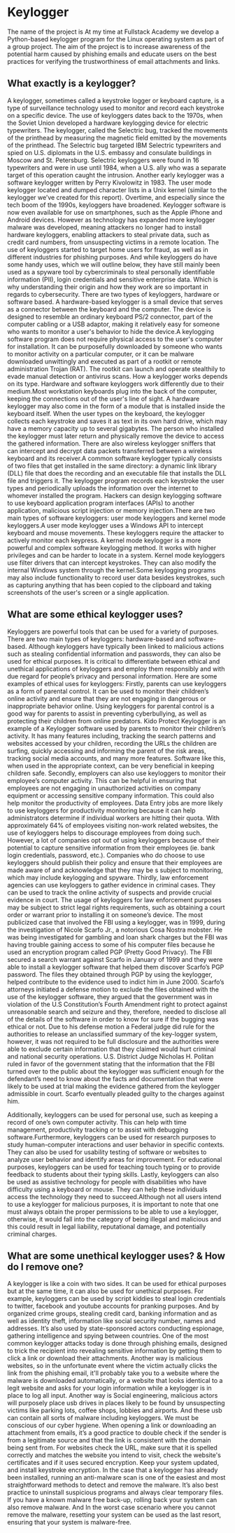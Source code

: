 # Keylogger 
The name of the project is 
At my time at Fullstack Academy we develop a Python-based keylogger program for the Linux operating system as part of a group project.
The aim of the project is to increase awareness of the potential harm caused by phishing emails and educate users on the best practices for verifying the trustworthiness of email attachments and links.


## What exactly is a keylogger?
A keylogger, sometimes called a keystroke logger or keyboard capture, is a type of surveillance technology used to monitor and record each keystroke on a specific device. The use of keyloggers dates back to the 1970s, when the Soviet Union developed a hardware keylogging device for electric typewriters. The keylogger, called the Selectric bug, tracked the movements of the printhead by measuring the magnetic field emitted by the movements of the printhead. The Selectric bug targeted IBM Selectric typewriters and spied on U.S. diplomats in the U.S. embassy and consulate buildings in Moscow and St. Petersburg. Selectric keyloggers were found in 16 typewriters and were in use until 1984, when a U.S. ally who was a separate target of this operation caught the intrusion. Another early keylogger was a software keylogger written by Perry Kivolowitz in 1983. The user mode keylogger located and dumped character lists in a Unix kernel (similar to the keylogger we’ve created for this report). Overtime, and especially since the tech boom of the 1990s, keyloggers have broadened. Keylogger software is now even available for use on smartphones, such as the Apple iPhone and Android devices. However as technology has expanded more keylogger malware was developed, meaning attackers no longer had to install hardware keyloggers, enabling attackers to steal private data, such as credit card numbers, from unsuspecting victims in a remote location. The use of keyloggers started to target home users for fraud, as well as in different industries for phishing purposes. And while keyloggers do have some handy uses, which we will outline below, they have still mainly been used as a spyware tool by cybercriminals to steal personally identifiable information (PII), login credentials and sensitive enterprise data. Which is why understanding their origin and how they work are so important in regards to cybersecurity.
There are two types of keyloggers, hardware or software based. A hardware-based keylogger is a small device that serves as a connector between the keyboard and the computer. The device is designed to resemble an ordinary keyboard PS/2 connector, part of the computer cabling or a USB adaptor, making it relatively easy for someone who wants to monitor a user's behavior to hide the device.A keylogging software program does not require physical access to the user's computer for installation. It can be purposefully downloaded by someone who wants to monitor activity on a particular computer, or it can be malware downloaded unwittingly and executed as part of a rootkit or remote administration Trojan (RAT). The rootkit can launch and operate stealthily to evade manual detection or antivirus scans.
How a keylogger works depends on its type. Hardware and software keyloggers work differently due to their medium.Most workstation keyboards plug into the back of the computer, keeping the connections out of the user's line of sight. A hardware keylogger may also come in the form of a module that is installed inside the keyboard itself. When the user types on the keyboard, the keylogger collects each keystroke and saves it as text in its own hard drive, which may have a memory capacity up to several gigabytes. The person who installed the keylogger must later return and physically remove the device to access the gathered information. There are also wireless keylogger sniffers that can intercept and decrypt data packets transferred between a wireless keyboard and its receiver.A common software keylogger typically consists of two files that get installed in the same directory: a dynamic link library (DLL) file that does the recording and an executable file that installs the DLL file and triggers it. The keylogger program records each keystroke the user types and periodically uploads the information over the internet to whomever installed the program. Hackers can design keylogging software to use keyboard application program interfaces (APIs) to another application, malicious script injection or memory injection.There are two main types of software keyloggers: user mode keyloggers and kernel mode keyloggers.A user mode keylogger uses a Windows API to intercept keyboard and mouse movements. These keyloggers require the attacker to actively monitor each keypress. A kernel mode keylogger is a more powerful and complex software keylogging method. It works with higher privileges and can be harder to locate in a system. Kernel mode keyloggers use filter drivers that can intercept keystrokes. They can also modify the internal Windows system through the kernel.Some keylogging programs may also include functionality to record user data besides keystrokes, such as capturing anything that has been copied to the clipboard and taking screenshots of the user's screen or a single application.

## What are some ethical keylogger uses?
Keyloggers are powerful tools that can be used for a variety of purposes. There are two main types of keyloggers: hardware-based and software-based. Although keyloggers have typically been linked to malicious actions such as stealing confidential information and passwords, they can also be used for ethical purposes. It is critical to differentiate between ethical and unethical applications of keyloggers and employ them responsibly and with due regard for people’s privacy and personal information. Here are some examples of ethical uses for keyloggers:
Firstly, parents can use keyloggers as a form of parental control. It can be used to monitor their children’s online activity and ensure that they are not engaging in dangerous or inappropriate behavior online. Using keyloggers for parental control is a good way for parents to assist in preventing cyberbullying, as well as protecting their children from online predators. Kido Protect Keylogger is an example of a Keylogger software used by parents to monitor their children’s activity. It has many features including, tracking the search patterns and websites accessed by your children, recording the URLs the children are surfing, quickly accessing and informing the parent of the risk areas, tracking social media accounts, and many more features. Software like this, when used in the appropriate context, can be very beneficial in keeping children safe.
Secondly, employers can also use keyloggers to monitor their employee’s computer activity. This can be helpful in ensuring that employees are not engaging in unauthorized activities on company equipment or accessing sensitive company information. This could also help monitor the productivity of employees. Data Entry jobs are more likely to use keyloggers for productivity monitoring because it can help administrators determine if individual workers are hitting their quota. With approximately 64% of employees visiting non-work related websites, the use of keyloggers helps to discourage employees from doing such. However, a lot of companies opt out of using keyloggers because of their potential to capture sensitive information from their employees (ie. bank login credentials, password, etc.). Companies who do choose to use keyloggers should publish their policy and ensure that their employees are made aware of and acknowledge that they may be s subject to monitoring, which may include keylogging and spyware.
Thirdly, law enforcement agencies can use keyloggers to gather evidence in criminal cases. They can be used to track the online activity of suspects and provide crucial evidence in court. The usage of keyloggers for law enforcement purposes may be subject to strict legal rights requirements, such as obtaining a court order or warrant prior to installing it on someone’s device. The most publicized case that involved the FBI using a keylogger, was in 1999, during the investigation of Nicole Scarfo Jr., a notorious Cosa Nostra mobster. He was being investigated for gambling and loan shark charges but the FBI was having trouble gaining access to some of his computer files because he used an encryption program called PGP (Pretty Good Privacy). The FBI secured a search warrant against Scarfo in January of 1999 and they were able to install a keylogger software that helped them discover Scarfo’s PGP password. The files they obtained through PGP by using the keylogger, helped contribute to the evidence used to indict him in June 2000. Scarfo’s attorneys initiated a defense motion to exclude the files obtained with the use of the keylogger software, they argued that the government was in violation of the U.S Constitution’s Fourth Amendment right to protect against unreasonable search and seizure and they, therefore, needed to disclose all of the details of the software in order to know for sure if the bugging was ethical or not. Due to his defense motion a Federal judge did rule for the authorities to release an unclassified summary of the key-logger system, however, it was not required to be full disclosure and the authorities were able to exclude certain information that they claimed would hurt criminal and national security operations. U.S. District Judge Nicholas H. Politan ruled in favor of the government stating that the information that the FBI turned over to the public about the keylogger was sufficient enough for the defendant’s need to know about the facts and documentation that were likely to be used at trial making the evidence gathered from the keylogger admissible in court. Scarfo eventually pleaded guilty to the charges against him.

Additionally, keyloggers can be used for personal use, such as keeping a record of one’s own computer activity. This can help with time management, productivity tracking or to assist with debugging software.Furthermore, keyloggers can be used for research purposes to study human-computer interactions and user behavior in specific contexts. They can also be used for usability testing of software or websites to analyze user behavior and identify areas for improvement. For educational purposes, keyloggers can be used for teaching touch typing or to provide feedback to students about their typing skills.
Lastly, keyloggers can also be used as assistive technology for people with disabilities who have difficulty using a keyboard or mouse. They can help these individuals access the technology they need to succeed.Although not all users intend to use a keylogger for malicious purposes, it is important to note that one must always obtain the proper permissions to be able to use a keylogger, otherwise, it would fall into the category of being illegal and malicious and this could result in legal liability, reputational damage, and potentially criminal charges.

## What are some unethical keylogger uses? & How do I remove one?
A keylogger is like a coin with two sides. It can be used for ethical purposes but at the same time, it can also be used for unethical purposes. For example, keyloggers can be used by script kiddies to steal login credentials to twitter, facebook and youtube accounts for pranking purposes. And by organized crime groups, stealing credit card, banking information and as well as identity theft, information like social security number, names and addresses. It’s also used by state-sponsored actors conducting espionage, gathering intelligence and spying between countries.
One of the most common keylogger attacks today is done through phishing emails, designed to trick the recipient into revealing sensitive information by getting them to click a link or download their attachments. Another way is malicious websites, so in the unfortunate event where the victim actually clicks the link from the phishing email, it'll probably take you to a website where the malware is downloaded automatically, or a website that looks identical to a legit website and asks for your login information while a keylogger is in place to log all input. Another way is Social engineering, malicious actors will purposely place usb drives in places likely to be found by unsuspecting victims like parking lots, coffee shops, lobbies and airports. And these usb can contain all sorts of malware including keyloggers.
We must be conscious of our cyber hygiene. When opening a link or downloading an attachment from emails, it’s a good practice to double check if the sender is from a legitimate source and that the link is consistent with the domain being sent from. For websites check the URL, make sure that it is spelled correctly and matches the website you intend to visit, check the website's certificates and if it uses secured encryption. Keep your system updated, and install keystroke encryption.
In the case that a keylogger has already been installed, running an anti-malware scan is one of the easiest and most straightforward methods to detect and remove the malware.
It’s also best practice to uninstall suspicious programs and always clear temporary files.
If you have a known malware free back-up, rolling back your system can also remove malware. And In the worst case scenario where you cannot remove the malware, resetting your system can be used as the last resort, ensuring that your system is malware-free.

